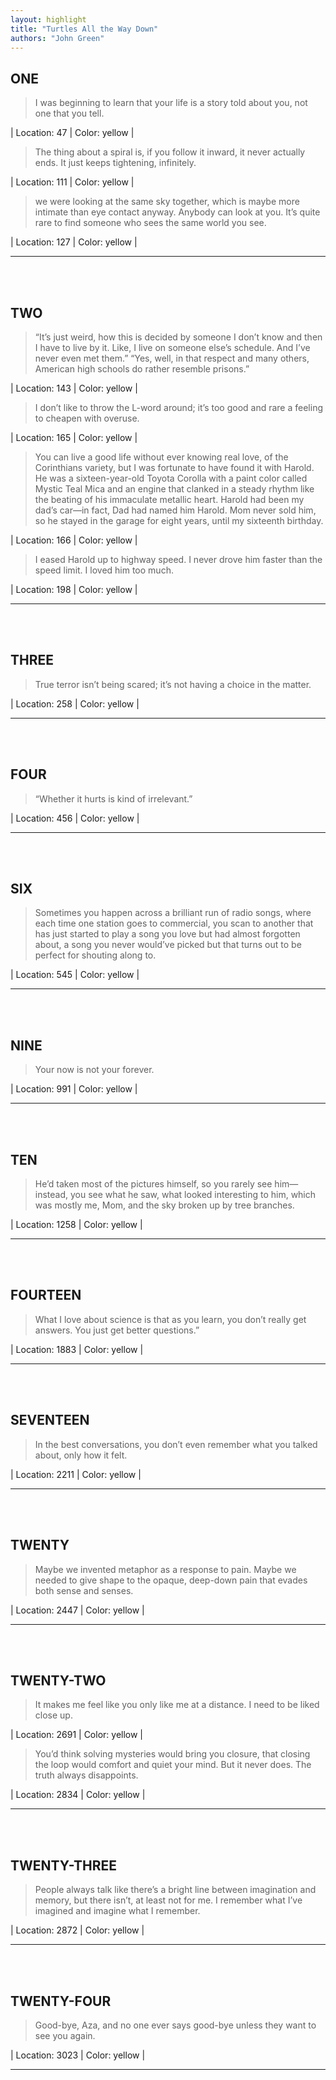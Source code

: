```yaml
---
layout: highlight
title: "Turtles All the Way Down"
authors: "John Green"
---
```



## ONE

 > I was beginning to learn that your life is a story told about you, not one that you tell.

| Location: 47 | 
 Color: yellow |
<br>

 > The thing about a spiral is, if you follow it inward, it never actually ends. It just keeps tightening, infinitely.

| Location: 111 | 
 Color: yellow |
<br>

 > we were looking at the same sky together, which is maybe more intimate than eye contact anyway. Anybody can look at you. It’s quite rare to find someone who sees the same world you see.

| Location: 127 | 
 Color: yellow |
<br>

----------
<br><br>

## TWO

 > “It’s just weird, how this is decided by someone I don’t know and then I have to live by it. Like, I live on someone else’s schedule. And I’ve never even met them.” “Yes, well, in that respect and many others, American high schools do rather resemble prisons.”

| Location: 143 | 
 Color: yellow |
<br>

 > I don’t like to throw the L-word around; it’s too good and rare a feeling to cheapen with overuse.

| Location: 165 | 
 Color: yellow |
<br>

 > You can live a good life without ever knowing real love, of the Corinthians variety, but I was fortunate to have found it with Harold. He was a sixteen-year-old Toyota Corolla with a paint color called Mystic Teal Mica and an engine that clanked in a steady rhythm like the beating of his immaculate metallic heart. Harold had been my dad’s car—in fact, Dad had named him Harold. Mom never sold him, so he stayed in the garage for eight years, until my sixteenth birthday.

| Location: 166 | 
 Color: yellow |
<br>

 > I eased Harold up to highway speed. I never drove him faster than the speed limit. I loved him too much.

| Location: 198 | 
 Color: yellow |
<br>

----------
<br><br>

## THREE

 > True terror isn’t being scared; it’s not having a choice in the matter.

| Location: 258 | 
 Color: yellow |
<br>

----------
<br><br>

## FOUR

 > “Whether it hurts is kind of irrelevant.”

| Location: 456 | 
 Color: yellow |
<br>

----------
<br><br>

## SIX

 > Sometimes you happen across a brilliant run of radio songs, where each time one station goes to commercial, you scan to another that has just started to play a song you love but had almost forgotten about, a song you never would’ve picked but that turns out to be perfect for shouting along to.

| Location: 545 | 
 Color: yellow |
<br>

----------
<br><br>

## NINE

 > Your now is not your forever.

| Location: 991 | 
 Color: yellow |
<br>

----------
<br><br>

## TEN

 > He’d taken most of the pictures himself, so you rarely see him—instead, you see what he saw, what looked interesting to him, which was mostly me, Mom, and the sky broken up by tree branches.

| Location: 1258 | 
 Color: yellow |
<br>

----------
<br><br>

## FOURTEEN

 > What I love about science is that as you learn, you don’t really get answers. You just get better questions.”

| Location: 1883 | 
 Color: yellow |
<br>

----------
<br><br>

## SEVENTEEN

 > In the best conversations, you don’t even remember what you talked about, only how it felt.

| Location: 2211 | 
 Color: yellow |
<br>

----------
<br><br>

## TWENTY

 > Maybe we invented metaphor as a response to pain. Maybe we needed to give shape to the opaque, deep-down pain that evades both sense and senses.

| Location: 2447 | 
 Color: yellow |
<br>

----------
<br><br>

## TWENTY-TWO

 > It makes me feel like you only like me at a distance. I need to be liked close up.

| Location: 2691 | 
 Color: yellow |
<br>

 > You’d think solving mysteries would bring you closure, that closing the loop would comfort and quiet your mind. But it never does. The truth always disappoints.

| Location: 2834 | 
 Color: yellow |
<br>

----------
<br><br>

## TWENTY-THREE

 > People always talk like there’s a bright line between imagination and memory, but there isn’t, at least not for me. I remember what I’ve imagined and imagine what I remember.

| Location: 2872 | 
 Color: yellow |
<br>

----------
<br><br>

## TWENTY-FOUR

 > Good-bye, Aza, and no one ever says good-bye unless they want to see you again.

| Location: 3023 | 
 Color: yellow |
<br>

----------
<br><br>
